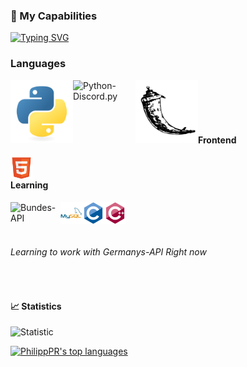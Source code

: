 

### 🏅 My Capabilities
[![Typing SVG](https://readme-typing-svg.herokuapp.com?font=verdana&size=25&duration=2000&color=F70909&vCenter=true&width=600&lines=%E2%AD%90%EF%B8%8FPython;%F0%9F%9B%A0+Python-Discord.py;%F0%9F%9B%A0+Python-Flask;%F0%9F%9B%A0+Python-WTForms;%F0%9F%9B%A0+Python-Requests;%F0%9F%9B%A0+Python-Asyncio;%F0%9F%93%9C+Python-Vorratsdatenspeicherung)](https://git.io/typing-svg)
### Languages
<img align="left" alt="Python" width="100px" src="https://github.com/devicons/devicon/blob/master/icons/python/python-original.svg" />
<img align="left" alt="Python-Discord.py" width="100px" src="https://discordpy.readthedocs.io/en/stable/_static/discord_py_logo.ico" />
<img align="left" alt="Python-Flask" width="100px" src="https://github.com/devicons/devicon/blob/master/icons/flask/flask-original.svg" />

<br /><br /><br /><br />

#### Frontend
<img align="left" alt="HTML5" width="35px" src="https://github.com/devicons/devicon/blob/master/icons/html5/html5-original.svg" />

<br />

#### Learning
<img align="left" alt="Bundes-API" width="80px" src="https://bund.dev/bundesapi.jpg" />

<img align="left" alt="MySQL" width="35px" src="https://github.com/devicons/devicon/blob/master/icons/mysql/mysql-original-wordmark.svg" />
<img align="left" alt="C" width="35px" src="https://github.com/devicons/devicon/blob/master/icons/c/c-original.svg" />
<img align="left" alt="C++" width="35px" src="https://github.com/devicons/devicon/blob/master/icons/cplusplus/cplusplus-original.svg" />

<br /><br /><br />

###### Learning to work with Germanys-API Right now


<br />

#### 📈 Statistics
<img alt="Statistic" src="https://github-readme-stats.vercel.app/api?username=PhilippPR&show_icons=true&theme=codeSTACKr" />

[![PhilippPR's top languages](https://github-readme-stats.vercel.app/api/top-langs/?username=PhilippPR&theme=codeSTACKr)](https://philipppr.github.io)

